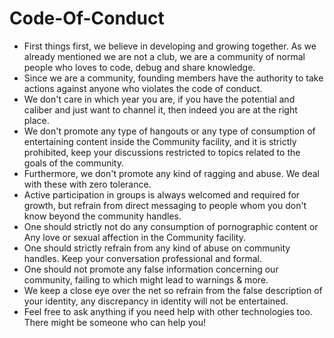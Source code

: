 # Code-Of-Conduct

- First things first, we believe in developing and growing together. As we already mentioned we are not a club, we are a community of normal people who loves to code, debug and share knowledge.
- Since we are a community, founding members have the authority to take actions against anyone who violates the code of conduct.
- We don't care in which year you are, if you have the potential and caliber and just want to channel it, then indeed you are at the right place.
- We don't promote any type of hangouts or any type of consumption of entertaining content inside the Community facility, and it is strictly prohibited, keep your discussions restricted to topics related to the goals of the community.
- Furthermore, we don't promote any kind of ragging and abuse. We deal with these with zero tolerance.
- Active participation in groups is always welcomed and required for growth, but refrain from direct messaging to people whom you don't know beyond the community handles.
- One should strictly not do any consumption of pornographic content or Any love or sexual affection in the Community facility.
- One should strictly refrain from any kind of abuse on community handles. Keep your conversation professional and formal.
- One should not promote any false information concerning our community, failing to which might lead to warnings & more.
- We keep a close eye over the net so refrain from the false description of your identity, any discrepancy in identity will not be entertained.
- Feel free to ask anything if you need help with other technologies too. There might be someone who can help you!
